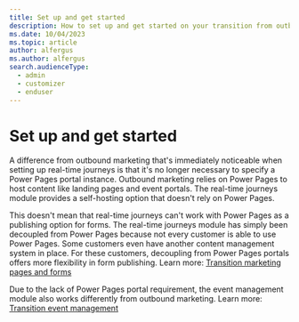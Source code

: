 ```yaml
---
title: Set up and get started
description: How to set up and get started on your transition from outbound marketing to real-time journeys in Dynamics 365 Customer Insights - Journeys.
ms.date: 10/04/2023
ms.topic: article
author: alfergus
ms.author: alfergus
search.audienceType: 
  - admin
  - customizer
  - enduser
---
```


# Set up and get started

A difference from outbound marketing that's immediately noticeable when setting up real-time journeys is that it's no longer necessary to specify a Power Pages portal instance. Outbound marketing relies on Power Pages to host content like landing pages and event portals. The real-time journeys module provides a self-hosting option that doesn't rely on Power Pages.

This doesn't mean that real-time journeys can't work with Power Pages as a publishing option for forms. The real-time journeys module has simply been decoupled from Power Pages because not every customer is able to use Power Pages. Some customers even have another content management system in place. For these customers, decoupling from Power Pages portals offers more flexibility in form publishing. Learn more: [Transition marketing pages and forms](transition-walkthrough-forms.md)

Due to the lack of Power Pages portal requirement, the event management module also works differently from outbound marketing. Learn more: [Transition event management](transition-walkthrough-events)